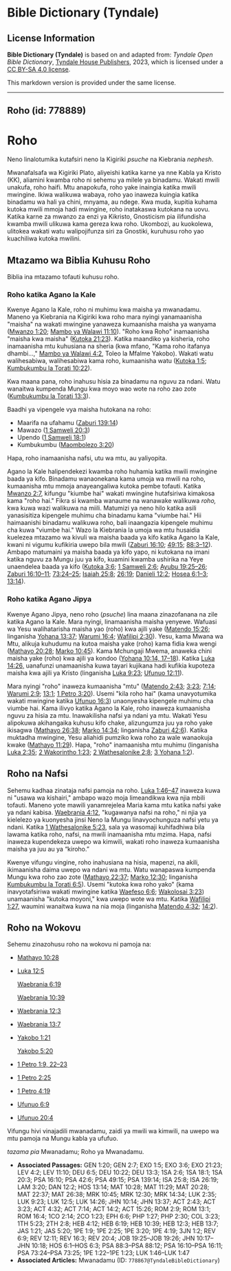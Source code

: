 # Bible Dictionary (Tyndale)

## License Information

**Bible Dictionary (Tyndale)** is based on and adapted from: _Tyndale Open Bible Dictionary_, [Tyndale House Publishers](https://tyndaleopenresources.com/), 2023, which is licensed under a [CC BY-SA 4.0 license](https://creativecommons.org/licenses/by-sa/4.0/legalcode.en).

This markdown version is provided under the same license.



--------------------------------

## Roho (id: 778889)

Roho
====

Neno linalotumika kutafsiri neno la Kigiriki *psuche* na Kiebrania *nephesh*.

Mwanafalsafa wa Kigiriki Plato, aliyeishi katika karne ya nne Kabla ya Kristo (KK), aliamini kwamba roho ni sehemu ya milele ya binadamu. Wakati mwili unakufa, roho haifi. Mtu anapokufa, roho yake inaingia katika mwili mwingine. Ikiwa walikuwa wabaya, roho yao inaweza kuingia katika binadamu wa hali ya chini, mnyama, au ndege. Kwa muda, kupitia kuhama kutoka mwili mmoja hadi mwingine, roho inatakaswa kutokana na uovu. Katika karne za mwanzo za enzi ya Kikristo, Gnosticism pia ilifundisha kwamba mwili ulikuwa kama gereza kwa roho. Ukombozi, au kuokolewa, ulitokea wakati watu walipojifunza siri za Gnostiki, kuruhusu roho yao kuachiliwa kutoka mwilini.

Mtazamo wa Biblia Kuhusu Roho
-----------------------------

Biblia ina mtazamo tofauti kuhusu roho.

### Roho katika Agano la Kale

Kwenye Agano la Kale, roho ni muhimu kwa maisha ya mwanadamu. Maneno ya Kiebrania na Kigiriki kwa roho mara nyingi yanamaanisha "maisha" na wakati mwingine yanaweza kumaanisha maisha ya wanyama ([Mwanzo 1:20](https://ref.ly/Gen1:20); [Mambo ya Walawi 11:10](https://ref.ly/Lev11:10)). "Roho kwa Roho" inamaanisha "maisha kwa maisha" ([Kutoka 21:23](https://ref.ly/Exod21:23)). Katika maandiko ya kisheria, roho inamaanisha mtu kuhusiana na sheria (kwa mfano, "Kama roho itafanya dhambi…," [Mambo ya Walawi 4:2](https://ref.ly/Lev4:2), Toleo la Mfalme Yakobo). Wakati watu walihesabiwa, walihesabiwa kama roho, kumaanisha watu ([Kutoka 1:5](https://ref.ly/Exod1:5); [Kumbukumbu la Torati 10:22](https://ref.ly/Deut10:22)).

Kwa maana pana, roho inahusu hisia za binadamu na nguvu za ndani. Watu wanaitwa kumpenda Mungu kwa moyo wao wote na roho zao zote ([Kumbukumbu la Torati 13:3](https://ref.ly/Deut13:3)).

Baadhi ya vipengele vya maisha hutokana na roho:

* Maarifa na ufahamu ([Zaburi 139:14](https://ref.ly/Ps139:14))
* Mawazo ([1 Samweli 20:3](https://ref.ly/1Sam20:3))
* Upendo ([1 Samweli 18:1](https://ref.ly/1Sam18:1))
* Kumbukumbu ([Maombolezo 3:20](https://ref.ly/Lam3:20))

Hapa, roho inamaanisha nafsi, utu wa mtu, au yaliyopita.

Agano la Kale halipendekezi kwamba roho huhamia katika mwili mwingine baada ya kifo. Binadamu wanaonekana kama umoja wa mwili na roho, kumaanisha mtu mmoja anayeangaliwa kutoka pembe tofauti. Katika [Mwanzo 2:7](https://ref.ly/Gen2:7), kifungu "kiumbe hai" wakati mwingine hutafsiriwa kimakosa kama "roho hai." Fikra si kwamba wanaume na wanawake walikuwa *roho,* kwa kuwa wazi walikuwa na miili. Matumizi ya neno hilo katika asili yanasisitiza kipengele muhimu cha binadamu kama "viumbe hai." Hii haimaanishi binadamu walikuwa roho, bali inaangazia kipengele muhimu cha kuwa "viumbe hai." Wazo la Kiebrania la umoja wa mtu husaidia kuelezea mtazamo wa kivuli wa maisha baada ya kifo katika Agano la Kale, kwani ni vigumu kufikiria uwepo bila mwili ([Zaburi 16:10](https://ref.ly/Ps16:10); [49:15](https://ref.ly/Ps49:15); [88:3–12](https://ref.ly/Ps88:3-Ps88:12)). Ambapo matumaini ya maisha baada ya kifo yapo, ni kutokana na imani katika nguvu za Mungu juu ya kifo, kuamini kwamba ushirika na Yeye unaendelea baada ya kifo ([Kutoka 3:6](https://ref.ly/Exod3:6); [1 Samweli 2:6](https://ref.ly/1Sam2:6); [Ayubu 19:25–26](https://ref.ly/Job19:25-Job19:26); [Zaburi 16:10–11](https://ref.ly/Ps16:10-Ps16:11); [73:24–25](https://ref.ly/Ps73:24-Ps73:25); [Isaiah 25:8](https://ref.ly/Isa25:8); [26:19](https://ref.ly/Isa26:19); [Danieli 12:2](https://ref.ly/Dan12:2); [Hosea 6:1–3](https://ref.ly/Hos6:1-Hos6:3); [13:14](https://ref.ly/Hos13:14)).

### Roho katika Agano Jipya

Kwenye Agano Jipya, neno roho (*psuche*) lina maana zinazofanana na zile katika Agano la Kale. Mara nyingi, linamaanisha maisha yenyewe. Wafuasi wa Yesu walihatarisha maisha yao (roho) kwa ajili yake ([Matendo 15:26](https://ref.ly/Acts15:26); linganisha [Yohana 13:37](https://ref.ly/John13:37); [Warumi 16:4](https://ref.ly/Rom16:4); [Wafilipi 2:30](https://ref.ly/Phil2:30)). Yesu, kama Mwana wa Mtu, alikuja kuhudumu na kutoa maisha yake (roho) kama fidia kwa wengi ([Mathayo 20:28](https://ref.ly/Matt20:28); [Marko 10:45](https://ref.ly/Mark10:45)). Kama Mchungaji Mwema, anaweka chini maisha yake (roho) kwa ajili ya kondoo ([Yohana 10:14, 17](https://ref.ly/John10:14,John10:17-John10:18)[–](https://ref.ly/John10:14)[18](https://ref.ly/John10:14,John10:17-John10:18)). Katika [Luka 14:26,](https://ref.ly/Luke14:26) uanafunzi unamaanisha kuwa tayari kujikana hadi kufikia kupoteza maisha kwa ajili ya Kristo (linganisha [Luka 9:23](https://ref.ly/Luke9:23); [Ufunuo 12:11](https://ref.ly/Rev12:11)).

Mara nyingi "roho" inaweza kumaanisha "mtu" ([Matendo 2:43](https://ref.ly/Acts2:43); [3:23](https://ref.ly/Acts3:23); [7:14](https://ref.ly/Acts7:14); [Warumi 2:9](https://ref.ly/Rom2:9); [13:1](https://ref.ly/Rom13:1); [1 Petro 3:20](https://ref.ly/1Pet3:20)). Usemi "kila roho hai" (kama unavyotumika wakati mwingine katika [Ufunuo 16:3](https://ref.ly/Rev16:3)) unaonyesha kipengele muhimu cha viumbe hai. Kama ilivyo katika Agano la Kale, roho inaweza kumaanisha nguvu za hisia za mtu. Inawakilisha nafsi ya ndani ya mtu. Wakati Yesu alipokuwa akihangaika kuhusu kifo chake, alizungumza juu ya roho yake ikisagwa ([Mathayo 26:38](https://ref.ly/Matt26:38); [Marko 14:34](https://ref.ly/Mark14:34); linganisha [Zaburi 42:6](https://ref.ly/Ps42:6)). Katika muktadha mwingine, Yesu aliahidi pumziko kwa roho za wale wanaokuja kwake ([Mathayo 11:29](https://ref.ly/Matt11:29)). Hapa, "roho" inamaanisha mtu muhimu (linganisha [Luka 2:35](https://ref.ly/Luke2:35); [2 Wakorintho 1:23](https://ref.ly/2Cor1:23); [2 Wathesalonike 2:8](https://ref.ly/2Thess2:8); [3 Yohana 1:2](https://ref.ly/3John1:2)).

Roho na Nafsi
-------------

Sehemu kadhaa zinataja nafsi pamoja na roho. [Luka 1:46–47](https://ref.ly/Luke1:46-Luke1:47) inaweza kuwa ni "usawa wa kishairi," ambapo wazo moja limeandikwa kwa njia mbili tofauti. Maneno yote mawili yanamrejelea Maria kama mtu katika nafsi yake ya ndani kabisa. [Waebrania 4:12](https://ref.ly/Heb4:12), "kugawanya nafsi na roho," ni njia ya kielelezo ya kuonyesha jinsi Neno la Mungu linavyochunguza nafsi yetu ya ndani. Katika [1 Wathesalonike 5:23](https://ref.ly/1Thess5:23), sala ya wasomaji kuhifadhiwa bila lawama katika roho, nafsi, na mwili inamaanisha mtu mzima. Hapa, nafsi inaweza kupendekeza uwepo wa kimwili, wakati roho inaweza kumaanisha maisha ya juu au ya “kiroho.”

Kwenye vifungu vingine, roho inahusiana na hisia, mapenzi, na akili, ikimaanisha daima uwepo wa ndani wa mtu. Watu wanapaswa kumpenda Mungu kwa roho zao zote ([Mathayo 22:37](https://ref.ly/Matt22:37); [Marko 12:30](https://ref.ly/Mark12:30); linganisha [Kumbukumbu la Torati 6:5](https://ref.ly/Deut6:5)). Usemi "kutoka kwa roho yako" (kama inavyotafsiriwa wakati mwingine katika [Waefeso 6:6](https://ref.ly/Eph6:6); [Wakolosai 3:23](https://ref.ly/Col3:23)) unamaanisha "kutoka moyoni," kwa uwepo wote wa mtu. Katika [Wafilipi 1:27,](https://ref.ly/Phil1:27) waumini wanaitwa kuwa na nia moja (linganisha [Matendo 4:32](https://ref.ly/Acts4:32); [14:2](https://ref.ly/Acts14:2)).

Roho na Wokovu
--------------

Sehemu zinazohusu roho na wokovu ni pamoja na:

* [Mathayo 10:28](https://ref.ly/Matt10:28)
* [Luka 12:5](https://ref.ly/Luke12:5)

    [Waebrania 6:19](https://ref.ly/Heb6:19)

    [Waebrania 10:39](https://ref.ly/Heb10:39)

* [Waebrania 12:3](https://ref.ly/Heb12:3)
* [Waebrania 13:7](https://ref.ly/Heb13:7)
* [Yakobo 1:21](https://ref.ly/Jas1:21)

    [Yakobo 5:20](https://ref.ly/Jas5:20)

* [1 Petro 1:9, 22](https://ref.ly/1Pet1:9,1Pet1:22-1Pet1:23)[–](https://ref.ly/1Pet1:9)[23](https://ref.ly/1Pet1:9,1Pet1:22-1Pet1:23)
* [1 Petro 2:25](https://ref.ly/1Pet2:25)
* [1 Petro 4:19](https://ref.ly/1Pet4:19)
* [Ufunuo 6:9](https://ref.ly/Rev6:9)
* [Ufunuo 20:4](https://ref.ly/Rev20:4)

Vifungu hivi vinajadili mwanadamu, zaidi ya mwili wa kimwili, na uwepo wa mtu pamoja na Mungu kabla ya ufufuo.

*tazama pia* Mwanadamu; Roho ya Mwanadamu.

* **Associated Passages:** GEN 1:20; GEN 2:7; EXO 1:5; EXO 3:6; EXO 21:23; LEV 4:2; LEV 11:10; DEU 6:5; DEU 10:22; DEU 13:3; 1SA 2:6; 1SA 18:1; 1SA 20:3; PSA 16:10; PSA 42:6; PSA 49:15; PSA 139:14; ISA 25:8; ISA 26:19; LAM 3:20; DAN 12:2; HOS 13:14; MAT 10:28; MAT 11:29; MAT 20:28; MAT 22:37; MAT 26:38; MRK 10:45; MRK 12:30; MRK 14:34; LUK 2:35; LUK 9:23; LUK 12:5; LUK 14:26; JHN 10:14; JHN 13:37; ACT 2:43; ACT 3:23; ACT 4:32; ACT 7:14; ACT 14:2; ACT 15:26; ROM 2:9; ROM 13:1; ROM 16:4; 1CO 2:14; 2CO 1:23; EPH 6:6; PHP 1:27; PHP 2:30; COL 3:23; 1TH 5:23; 2TH 2:8; HEB 4:12; HEB 6:19; HEB 10:39; HEB 12:3; HEB 13:7; JAS 1:21; JAS 5:20; 1PE 1:9; 1PE 2:25; 1PE 3:20; 1PE 4:19; 3JN 1:2; REV 6:9; REV 12:11; REV 16:3; REV 20:4; JOB 19:25–JOB 19:26; JHN 10:17–JHN 10:18; HOS 6:1–HOS 6:3; PSA 88:3–PSA 88:12; PSA 16:10–PSA 16:11; PSA 73:24–PSA 73:25; 1PE 1:22–1PE 1:23; LUK 1:46–LUK 1:47
* **Associated Articles:** Mwanadamu (ID: `778867@TyndaleBibleDictionary`)

